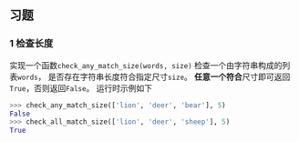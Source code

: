 ## 习题
### 1 检查长度
实现一个函数`check_any_match_size(words, size)`
检查一个由字符串构成的列表`words`，
是否存在字符串长度符合指定尺寸`size`。
**任意一个符合**尺寸即可返回`True`，否则返回`False`。
运行时示例如下
```python
>>> check_any_match_size(['lion', 'deer', 'bear'], 5)
False
>>> check_all_match_size(['lion', 'deer', 'sheep'], 5)
True
```
